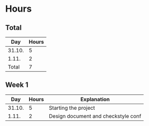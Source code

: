 # Hours

## Total

Day | Hours
----|------
31.10. | 5
1.11. | 2
Total | 7

## Week 1

Day | Hours | Explanation
----|-------|------------
31.10. | 5 | Starting the project
1.11. | 2 | Design document and checkstyle conf